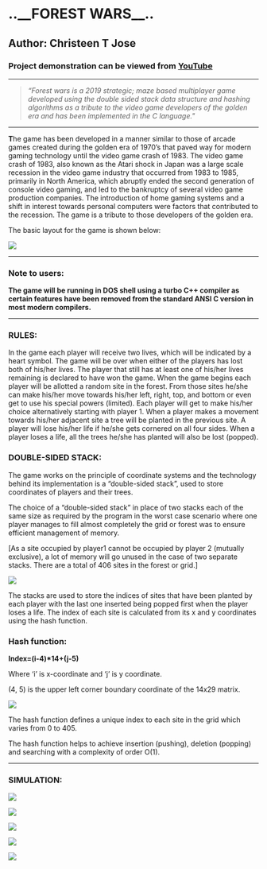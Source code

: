 ..\_\_FOREST WARS\_\_..
===
Author: Christeen T Jose
---
### Project demonstration can be viewed from [YouTube](https://youtu.be/zj5-134iEjQ)


---
> *“Forest wars is a 2019 strategic; maze based multiplayer game developed using the 
double sided stack data structure and hashing algorithms as a tribute to the video game developers 
of the golden era and has been implemented in the C language."*

---
**T**he game has been developed in a manner similar to those of arcade games created during the golden era of 1970’s 
that paved way for modern gaming technology until the video game crash of 1983. The video game crash of 1983, 
also known as the Atari shock in Japan was a large scale recession in the video game industry that occurred from 1983 to 1985, 
primarily in North America, which abruptly ended the second generation of console video gaming, and led to the 
bankruptcy of several video game production companies. The introduction of home gaming systems and a shift in interest 
towards personal computers were factors that contributed to the recession.
The game is a tribute to those developers of the golden era.


The basic layout for the game is shown below:

![](https://github.com/ChristeenTJose/Forest-Wars-a-C-game/blob/master/Images/Layout.jpg)

---
### Note to users:

**The game will be running in DOS shell using a turbo C++ compiler as certain features have been removed from the 
standard ANSI C version in most modern compilers.** 

---
### RULES:

In the game each player will receive two lives, which will be indicated by a heart symbol. 
The game will be over when either of the players has lost both of his/her lives. 
The player that still has at least one of his/her lives remaining is declared to have won the game. 
When the game begins each player will be allotted a random site in the forest. 
From those sites he/she can make his/her move towards his/her left, right, top, and bottom or even 
get to use his special powers (limited). Each player will get to make his/her choice alternatively 
starting with player 1. When a player makes a movement towards his/her adjacent site a tree will 
be planted in the previous site. A player will lose his/her life if he/she gets cornered on all four sides. 
When a player loses a life, all the trees he/she has planted will also be lost (popped). 

### DOUBLE-SIDED STACK:
The game works on the principle of coordinate systems and the technology behind its implementation is a “double-sided stack”, 
used to store coordinates of players and their trees. 

The choice of a “double-sided stack” in place of two stacks each of the same size as required by the program in the 
worst case scenario where one player manages to fill almost completely the grid or forest was to ensure efficient management of memory. 

[As a site occupied by player1 cannot be occupied by player 2 (mutually exclusive), 
a lot of memory will go unused in the case of two separate stacks.  There are a total of 406 sites in the forest or grid.]

![](https://github.com/ChristeenTJose/Forest-Wars-a-C-game/blob/master/Images/Double-sided-stack.jpg)

The stacks are used to store the indices of sites that have been planted by each player with the last one inserted being popped first
when the player loses a life. The index of each site is calculated from its x and y coordinates using the hash function.

### Hash function:
**Index=(i-4)\*14+(j-5)**

Where ‘i’ is x-coordinate and ‘j’ is y coordinate.

(4, 5) is the upper left corner boundary coordinate of the 14x29 matrix. 

![](https://github.com/ChristeenTJose/Forest-Wars-a-C-game/blob/master/Images/Coordinates.png)

The hash function defines a unique index to each site in the grid which varies from 0 to 405.

The hash function helps to achieve insertion (pushing), deletion (popping) and searching with a complexity of order O(1).

---
### SIMULATION:

![](https://github.com/ChristeenTJose/Forest-Wars-a-C-game/blob/master/Images/Simulation1.png)

![](https://github.com/ChristeenTJose/Forest-Wars-a-C-game/blob/master/Images/Simulation2.png)

![](https://github.com/ChristeenTJose/Forest-Wars-a-C-game/blob/master/Images/Simulation3.png)

![](https://github.com/ChristeenTJose/Forest-Wars-a-C-game/blob/master/Images/Simulation4.png)

![](https://github.com/ChristeenTJose/Forest-Wars-a-C-game/blob/master/Images/Simulation5.png)


